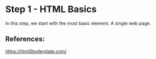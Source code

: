 # Step 1 - HTML Basics
In this step, we start with the most basic element.  A single web page.

## References:  

https://html5boilerplate.com/